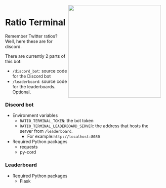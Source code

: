 <img src="https://user-images.githubusercontent.com/42050584/140654544-6bc063e6-38ce-44d4-a151-be25f62eca1b.png" width=300 align="right">

# Ratio Terminal

Remember Twitter ratios? Well, here these are for discord.

There are currently 2 parts of this bot:

- `/discord_bot`: source code for the Discord bot
- `/leaderboard`: source code for the leaderboards. Optional.

### Discord bot

- Environment variables
  - `RATIO_TERMINAL_TOKEN`: the bot token
  - `RATIO_TERMINAL_LEADERBOARD_SERVER`: the address that hosts the server from `/leaderboard`.
    - For example:`http://localhost:8080`
- Required Python packages
  - requests
  - py-cord

### Leaderboard

- Required Python packages
  - Flask
